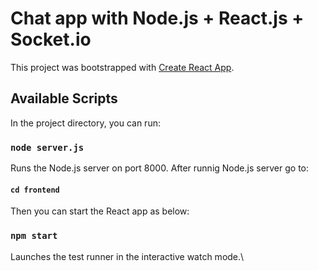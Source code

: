# Chat app with Node.js + React.js + Socket.io 

This project was bootstrapped with [Create React App](https://github.com/facebook/create-react-app).

## Available Scripts

In the project directory, you can run:

### `node server.js`

Runs the Node.js server on port 8000. 
After runnig Node.js server go to:

#### ` cd frontend `

Then you can start the React app as below:  

### `npm start`

Launches the test runner in the interactive watch mode.\